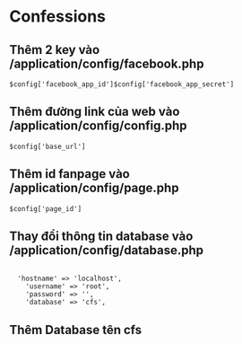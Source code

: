 # Confessions
<h2>Thêm 2 key vào /application/config/facebook.php<br></h2>
<code>$config['facebook_app_id']</code><code>$config['facebook_app_secret']<br></code>
<h2>Thêm đường link của web vào /application/config/config.php<br></h2>
<code>$config['base_url']<br></code>
<h2> Thêm id fanpage vào /application/config/page.php<br></h2>
<code>$config['page_id']</code>
<h2>Thay đổi thông tin database vào /application/config/database.php<br></h2>
<code>
  'hostname' => 'localhost',
	'username' => 'root',
	'password' => '',
	'database' => 'cfs',
</code>
<h2> Thêm Database tên cfs</h2>
